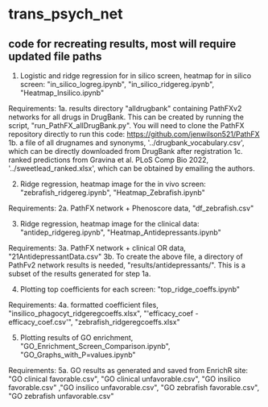 # trans_psych_net

## code for recreating results, most will require updated file paths
1. Logistic and ridge regression for in silico screen, heatmap for in silico screen: "in_silico_logreg.ipynb", "in_silico_ridgereg.ipynb", "Heatmap_Insilico.ipynb"

Requirements:
1a. results directory "alldrugbank" containing PathFXv2 networks for all drugs in DrugBank. This can be created by running the script, "run_PathFX_allDrugBank.py". You will need to clone the PathFX repository directly to run this code: https://github.com/jenwilson521/PathFX
1b. a file of all drugnames and synonyms, '../drugbank_vocabulary.csv', which can be directly downloaded from DrugBank after registration
1c. ranked predictions from Gravina et al. PLoS Comp Bio 2022, '../sweetlead_ranked.xlsx', which can be obtained by emailing the authors.

2. Ridge regression, heatmap image for the in vivo screen: "zebrafish_ridgereg.ipynb", "Heatmap_Zebrafish.ipynb"

Requirements:
2a. PathFX network + Phenoscore data, "df_zebrafish.csv"

3. Ridge regression, heatmap image for the clinical data: "antidep_ridgereg.ipynb", "Heatmap_Antidepressants.ipynb"

Requirements:
3a. PathFX network + clinical OR data, "21AntidepressantData.csv"
3b. To create the above file, a directory of PathFv2 network results is needed, "results/antidepressants/". This is a subset of the results generated for step 1a.

4. Plotting top coefficients for each screen: "top_ridge_coeffs.ipynb"

Requirements:
4a. formatted coefficient files, "insilico_phagocyt_ridgeregcoeffs.xlsx", "'efficacy_coef - efficacy_coef.csv'", "zebrafish_ridgeregcoeffs.xlsx"

5. Plotting results of GO enrichment, "GO_Enrichment_Screen_Comparison.ipynb", "GO_Graphs_with_P=values.ipynb"

Requirements:
5a. GO results as generated and saved from EnrichR site: "GO clinical favorable.csv", "GO clinical unfavorable.csv", "GO insilico favorable.csv" ,"GO insilico unfavorable.csv", "GO zebrafish favorable.csv", "GO zebrafish unfavorable.csv"


